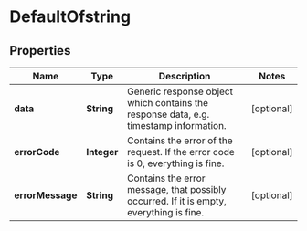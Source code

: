 
# DefaultOfstring

## Properties
Name | Type | Description | Notes
------------ | ------------- | ------------- | -------------
**data** | **String** | Generic response object which contains the response data, e.g. timestamp information. |  [optional]
**errorCode** | **Integer** | Contains the error of the request. If the error code is 0, everything is fine. |  [optional]
**errorMessage** | **String** | Contains the error message, that possibly occurred. If it is empty, everything is fine. |  [optional]



